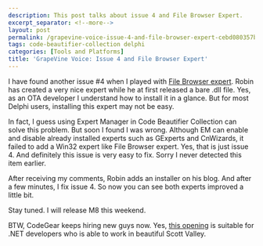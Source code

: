 ```yaml
---
description: This post talks about issue 4 and File Browser Expert.
excerpt_separator: <!--more-->
layout: post
permalink: /grapevine-voice-issue-4-and-file-browser-expert-cebd080357bd
tags: code-beautifier-collection delphi
categories: [Tools and Platforms]
title: 'GrapeVine Voice: Issue 4 and File Browser Expert'
---
```

I have found another issue #4 when I played with [File Browser expert](http://projectvalley.com/weblog/2007/10/delphi-2007-file-browser-expert.html). Robin has created a very nice expert while he at first released a bare .dll file. Yes, as an OTA developer I understand how to install it in a glance. But for most Delphi users, installing this expert may not be easy.
<!--more-->

In fact, I guess using Expert Manager in Code Beautifier Collection can solve this problem. But soon I found I was wrong. Although EM can enable and disable already installed experts such as GExperts and CnWizards, it failed to add a Win32 expert like File Browser expert. Yes, that is just issue 4. And definitely this issue is very easy to fix. Sorry I never detected this item earlier.

After receiving my comments, Robin adds an installer on his blog. And after a few minutes, I fix issue 4. So now you can see both experts improved a little bit.

Stay tuned. I will release M8 this weekend.

BTW, CodeGear keeps hiring new guys now. Yes, [this opening](https://community.embarcadero.com/blogs/entry/join-the-codegear-rad-studio-randampd-team-33778) is suitable for .NET developers who is able to work in beautiful Scott Valley.
